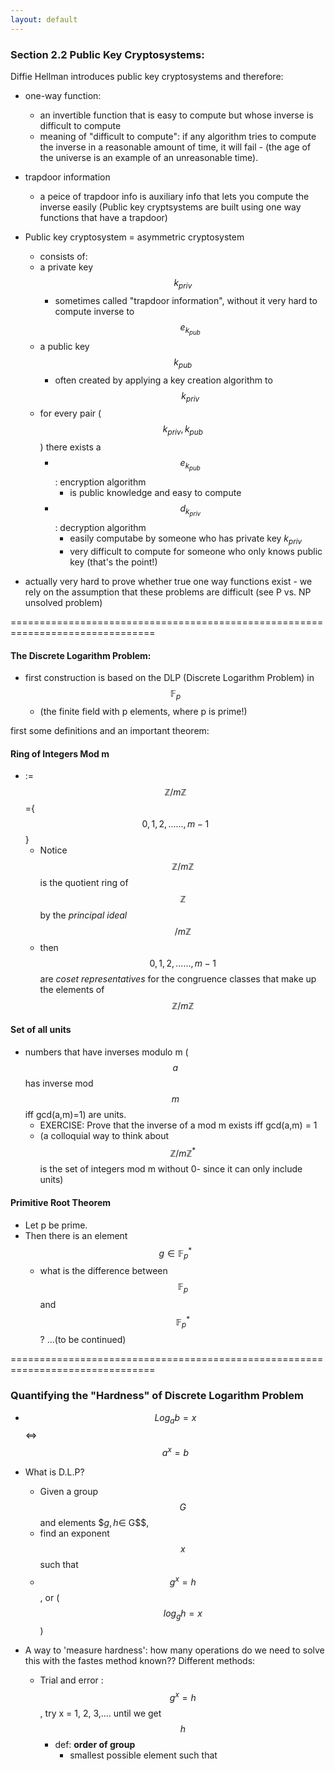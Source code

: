 ```yaml
---
layout: default
---
```

<script type="text/javascript" async
  src="https://cdn.mathjax.org/mathjax/latest/MathJax.js?config=TeX-MML-AM_CHTML">
</script>

### Section 2.2 Public Key Cryptosystems:

Diffie Hellman introduces public key cryptosystems and therefore:
* one-way function: 
    * an invertible function that is easy to compute but whose inverse is difficult to compute
    * meaning of "difficult to compute": if any algorithm tries to compute the inverse in a reasonable amount of time, it will fail - (the age of the universe is an example of an unreasonable time). 
 
* trapdoor information
    * a peice of trapdoor info is auxiliary info that lets you compute the inverse easily (Public key cryptsystems are built using one way functions that have a trapdoor) 

* Public key cryptosystem = asymmetric cryptosystem
    * consists of: 
    * a private key $$k_{priv}$$
        - sometimes called "trapdoor information", without it very hard to compute inverse to $$e_{k_{pub}}$$
    * a public key $$k_{pub}$$
        * often created by applying a key creation algorithm to $$k_{priv}$$ 
   *  for every pair ($$k_{priv}, k_{pub}$$) there exists a 
       -  $$e_{k_{pub}}$$: encryption algorithm
           +  is public knowledge and easy to compute
       -  $$d_{k_{priv}}$$: decryption algorithm
           +  easily computabe by someone who has private key $k_{priv}$
           +  very difficult to compute for someone who only knows public key (that's the point!)
* actually very hard to prove whether true one way functions exist - we rely on the assumption that these problems are difficult (see P vs. NP unsolved problem)

===============================================================================

#### **The Discrete Logarithm Problem:**
* first construction is based on the DLP (Discrete Logarithm Problem) in $$\mathbb{F}_{p}$$ 
    * (the finite field with p elements, where p is prime!)

first some definitions and an important theorem:

#### **Ring of Integers Mod m**
*  :=   $$\mathbb{Z}/m\mathbb{Z}$$={$$0,1,2,......,m-1$$}
    * Notice $$\mathbb{Z}/m\mathbb{Z}$$ is the quotient ring of $$\mathbb{Z}$$ by the _principal ideal_ $$/m\mathbb{Z}$$
    * then $$0,1,2,......,m-1$$ are _coset representatives_ for the congruence classes that make up the elements of $$\mathbb{Z}/m\mathbb{Z}$$

#### **Set of all units**
* numbers that have inverses modulo m ($$a$$ has inverse mod $$m$$ iff gcd(a,m)=1) are units. 
    * EXERCISE: Prove that the inverse of a mod m exists iff gcd(a,m) = 1
    * (a colloquial way to think about $$\mathbb{Z}/m\mathbb{Z}^{*}$$ is the set of integers mod m without 0- since it can only include units)

#### **Primitive Root Theorem**
* Let p be prime. 
* Then there is an element $$g \in \mathbb{F}_{p}^{*}$$
    - what is the difference between $$\mathbb{F}_{p}$$ and $$\mathbb{F}_{p}^{*}$$? 
...(to be continued)

===============================================================================

### Quantifying the "Hardness" of Discrete Logarithm Problem 

* $$Log_{a}b = x$$ <=> $$a^{x}=b$$

* What is D.L.P?
  - Given a group $$G$$ and elements $$g,h \in$ G$$,
  - find an exponent $$x$$ such that 
  -   $$g^{x}=h$$ , or ($$log_{g}h=x$$)

* A way to 'measure hardness': how many operations do we need to solve this with the fastes method known?? Different methods:
  - Trial and error : $$g^{x}=h$$, try x = 1, 2, 3,.... until we get $$h$$
    + def: **order of group**
      * smallest possible element such that 


 